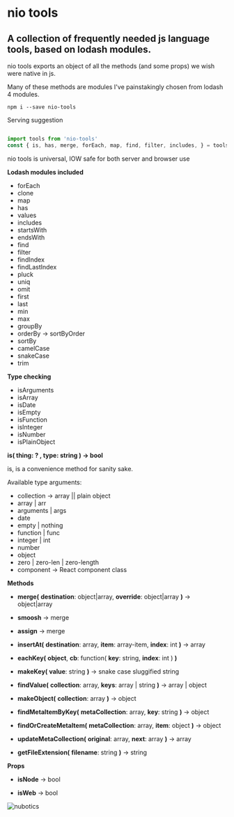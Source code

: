# nio tools

## A collection of frequently needed js language tools, based on lodash modules.

nio tools exports an object of all the methods (and some props) we wish were native in js.

Many of these methods are modules I've painstakingly chosen from lodash 4 modules.

```
npm i --save nio-tools
```

Serving suggestion

```javascript

import tools from 'nio-tools'
const { is, has, merge, forEach, map, find, filter, includes, } = tools

```

nio tools is universal, IOW safe for both server and browser use


**Lodash modules included** 

 - forEach
 - clone
 - map
 - has
 - values
 - includes
 - startsWith
 - endsWith
 - find
 - filter
 - findIndex
 - findLastIndex
 - pluck
 - uniq
 - omit
 - first
 - last
 - min
 - max
 - groupBy
 - orderBy -> sortByOrder
 - sortBy
 - camelCase
 - snakeCase
 - trim
 
**Type checking** 

 - isArguments
 - isArray
 - isDate
 - isEmpty
 - isFunction
 - isInteger
 - isNumber
 - isPlainObject


**is( thing: ? , type: string ) -> bool**

is, is a convenience method for sanity sake.

Available type arguments:

 - collection -> array || plain object
 - array | arr
 - arguments | args
 - date
 - empty | nothing
 - function | func
 - integer | int
 - number
 - object
 - zero | zero-len | zero-length
 - component -> React component class


**Methods**

 - **merge(** **destination**: object|array, **override**: object|array **)** -> object|array
 
 - **smoosh** -> merge
 
 - **assign** -> merge
 
 - **insertAt(** **destination**: array, **item**: array-item, **index**: int **)** -> array
 
 - **eachKey(** **object**, **cb**: function( **key**: string, **index**: int ) **)**
 
 - **makeKey(** **value**: string **)** -> snake case sluggified string
 
 - **findValue(** **collection**: array, **keys**: array | string **)** -> array | object
 
 - **makeObject(** **collection**: array **)** -> object
 
 - **findMetaItemByKey(** **metaCollection**: array, **key**: string **)** -> object
 
 - **findOrCreateMetaItem(** **metaCollection**: array, **item**: object **)** -> object
 
 - **updateMetaCollection(** **original**: array, **next**: array **)** -> array
 
 - **getFileExtension(** **filename**: string **)** -> string

 
**Props**
 
 - **isNode** -> bool
 
 - **isWeb** -> bool

 
![nubotics](https://avatars0.githubusercontent.com/u/6399329?v=3&s=200 "nubotics")
